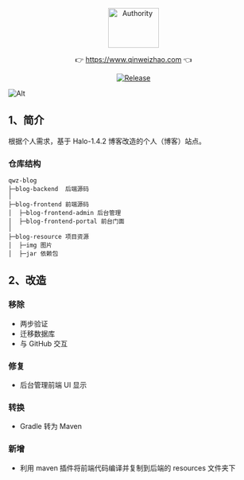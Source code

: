 <p align="center">
  <a class="logo" href="https://github.com/qinweizhao/qwz-blog">
    <img src="https://cdn.jsdelivr.net/gh/qinweizhao/qwz-blog@master/logo.png" height="80" width="45%" alt="Authority">
  </a>
</p>

<p align="center">
👉 <a href="https://www.qinweizhao.com">https://www.qinweizhao.com</a> 👈
</p>

<p align="center">
  <a href="https://github.com/qinweizhao/qwz-blog" target="_blank">
    <img src="https://img.shields.io/github/v/release/qinweizhao/qwz-blog?include_prereleases" alt="Release"/>
  </a>
</p>


![Alt](https://repobeats.axiom.co/api/embed/407d1af8c2e1faff46c37b1336137e2d0d7e27c4.svg "Analytics image")
## 1、简介

根据个人需求，基于 Halo-1.4.2 博客改造的个人（博客）站点。

### 仓库结构

```
qwz-blog
├─blog-backend  后端源码
│
├─blog-frontend 前端源码
│  ├─blog-frontend-admin 后台管理
│  ├─blog-frontend-portal 前台门面
│ 
├─blog-resource 项目资源
│  ├─img 图片
│  ├─jar 依赖包
```

## 2、改造

### 移除

- 两步验证
- 迁移数据库
- 与 GitHub 交互

### 修复

- 后台管理前端 UI 显示

### 转换

- Gradle 转为 Maven

### 新增

- 利用 maven 插件将前端代码编译并复制到后端的 resources 文件夹下


